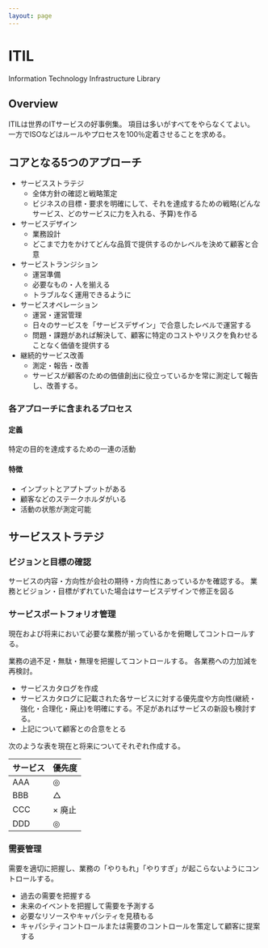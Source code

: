 ```yaml
---
layout: page
---
```


# ITIL

Information Technology Infrastructure Library

## Overview

ITILは世界のITサービスの好事例集。
項目は多いがすべてをやらなくてよい。
一方でISOなどはルールやプロセスを100％定着させることを求める。

## コアとなる5つのアプローチ

* サービスストラテジ
    * 全体方針の確認と戦略策定
    * ビジネスの目標・要求を明確にして、それを達成するための戦略(どんなサービス、どのサービスに力を入れる、予算)を作る
* サービスデザイン
    * 業務設計
    * どこまで力をかけてどんな品質で提供するのかレベルを決めて顧客と合意
* サービストランジション
    * 運営準備
    * 必要なもの・人を揃える
    * トラブルなく運用できるように
* サービスオペレーション
    * 運営・運営管理
    * 日々のサービスを「サービスデザイン」で合意したレベルで運営する
    * 問題・課題があれば解決して、顧客に特定のコストやリスクを負わせることなく価値を提供する
* 継続的サービス改善
    * 測定・報告・改善
    * サービスが顧客のための価値創出に役立っているかを常に測定して報告し、改善する。

### 各アプローチに含まれるプロセス

#### 定義

特定の目的を達成するための一連の活動

#### 特徴

* インプットとアプトプットがある
* 顧客などのステークホルダがいる
* 活動の状態が測定可能

## サービスストラテジ

### ビジョンと目標の確認

サービスの内容・方向性が会社の期待・方向性にあっているかを確認する。
業務とビジョン・目標がずれていた場合はサービスデザインで修正を図る

### サービスポートフォリオ管理

現在および将来において必要な業務が揃っているかを俯瞰してコントロールする。

業務の過不足・無駄・無理を把握してコントロールする。
各業務への力加減を再検討。

* サービスカタログを作成
* サービスカタログに記載された各サービスに対する優先度や方向性(継続・強化・合理化・廃止)を明確にする。不足があればサービスの新設も検討する。
* 上記について顧客との合意をとる

次のような表を現在と将来についてそれぞれ作成する。

| サービス | 優先度 |
|:--|:--|
| AAA | ◎ |
| BBB | △ |
| CCC | × 廃止 | 
| DDD | ◎ |

### 需要管理

需要を適切に把握し、業務の「やりもれ」「やりすぎ」が起こらないようにコントロールする。

* 過去の需要を把握する
* 未来のイベントを把握して需要を予測する
* 必要なリソースやキャパシティを見積もる
* キャパシティコントロールまたは需要のコントロールを策定して顧客に提案する
